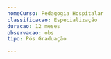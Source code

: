 ```yaml
---
nomeCurso: Pedagogia Hospitalar
classificacao: Especialização
duracao: 12 meses
observacao: obs
tipo: Pós Graduação

---
```


